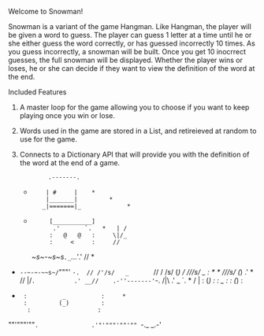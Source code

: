 Welcome to Snowman!

Snowman is a variant of the game Hangman. Like Hangman, the player will be given a word to guess. The player can guess 1 letter at a time until he or she either guess the word correctly, or has guessed incorrectly 10 times. As you guess incorrectly, a snowman will be built. Once you get 10 inocrrect guesses, the full snowman will be displayed. Whether the player wins or loses, he or she can decide if they want to view the definition of the word at the end.  

Included Features
1. A master loop for the game allowing you to choose if you want to keep playing once you win or lose. 
2. Words used in the game are stored in a List, and retireieved at random to use for the game.
3. Connects to a Dictionary API that will provide you with the definition of the word at the end of a game. 


               .-------.
      *         | #     |    *
                |_______|         *
               _|=======|_             *
   *          [___________]
               .'       `.   *   | /
              :   @   @   :     \|/_
              :     <     :     //
     \~_s~-~s~s`._`...'_.'     //      *
  *   `--~-~-~~s~/`"""'  `-.  //
            /'/s/   _       `//
           / /s/   (_)       /
          ///s/     _        :  *
    *    ///s/     (_)      .'          *
        // |/`.           .'
     __//    .-''-------'`-.
      /|\  .'       _       `.      *
     / | \:        (_)        :
         :          _          :
         :         (_)         :
  *      :          _          :     *
         :         (_)         :
          :                   :
  ""'"""'""`.               .'"'"""'""'""
             `-._       _.-'
